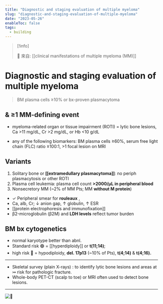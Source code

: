 ```yaml
---
title: "Diagnostic and staging evaluation of multiple myeloma"
slug: "diagnostic-and-staging-evaluation-of-multiple-myeloma"
date: "2023-05-26"
enableToc: false
tags:
  - building
---
```


> [!info]
>
> 🌱 來自: [[clinical manifestations of multiple myeloma (MM)]]

# Diagnostic and staging evaluation of multiple myeloma

> BM plasma cells ≥10% or bx-proven plasmacytoma

## & ≥1 MM-defining event

- myeloma-related organ or tissue impairment (ROTI) = lytic bone lesions, Ca >11 mg/dL, Cr >2 mg/dL, or Hb <10 g/dL

- any of the following biomarkers: BM plasma cells ≥60%, serum free light chain (FLC) ratio ≥100:1, >1 focal lesion on MRI

## Variants

1. Solitary bone or **[[extramedullary plasmacytoma]]**: no periph plasmacytosis or other ROTI
2. Plasma cell leukemia: plasma cell count **>2000/µL in peripheral blood**
3. Nonsecretory MM (~2% of MM Pts; MM **without M protein**)

- ✓ Peripheral smear for **rouleaux** ,
- Ca, alb, Cr; ↓ anion gap, ↑ globulin, ↑ ESR
- [[protein electrophoresis and immunofixation]]
- β2-microglobulin (β2M) and **LDH levels** reflect tumor burden

## BM bx cytogenetics

- normal karyotype better than abnl.
- Standard risk 🟢
  = [[hyperdiploidy]] or **t(11;14)**;
- high risk 🔴
  = hypodiploidy, **del. 17p13** (~10% of Pts), **t(4;14)** & **t(4;16).**

---
- Skeletal survey (plain X-rays)
  : to identify lytic bone lesions and areas at ↣ risk for pathologic fracture.
- Whole-body PET-CT (scalp to toe) or MRI often used to detect bone lesions.
---

![🦀](https://i.imgur.com/uiOrDBl.png)
